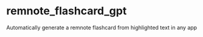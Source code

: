 # remnote_flashcard_gpt
Automatically generate a remnote flashcard from highlighted text in any app
